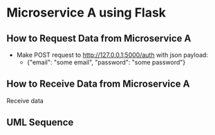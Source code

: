 # Microservice A using Flask

## How to Request Data from Microservice A

* Make POST request to <http://127.0.0.1:5000/auth> with json payload:
  * {"email": "some email", "password": "some password"}

## How to Receive Data from Microservice A

Receive data

## UML Sequence

```mermaid

```

